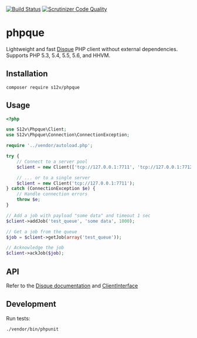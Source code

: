 [![Build Status](https://travis-ci.org/s12v/phpque.svg?branch=master)](https://travis-ci.org/s12v/phpque)
[![Scrutinizer Code Quality](https://scrutinizer-ci.com/g/s12v/phpque/badges/quality-score.png?b=master)](https://scrutinizer-ci.com/g/s12v/phpque/?branch=master)

# phpque

Lightweight and fast [Disque](https://github.com/antirez/disque) PHP client without external dependencies.
Supports PHP 5.3, 5.4, 5.5, 5.6, and HHVM.

## Installation

```
composer require s12v/phpque
```

## Usage

```php
<?php

use S12v\Phpque\Client;
use S12v\Phpque\Connection\ConnectionException;

require '../vendor/autoload.php';

try {
    // Connect to a server pool
    $client = new Client(['tcp://127.0.0.1:7711', 'tcp://127.0.0.1:7712']);

    // ... or to a single server
    $client = new Client('tcp://127.0.0.1:7711');
} catch (ConnectionException $e) {
    // Handle connection errors
    throw $e;
}

// Add a job with payload "some data" and timeout 1 sec
$client->addJob('test_queue', 'some data', 1000);

// Get a job from the queue
$job = $client->getJob(array('test_queue'));

// Acknowledge the job
$client->ackJob($job);
```

## API

Refer to the [Disque documentation](https://github.com/antirez/disque#api) and [ClientInterface](https://github.com/s12v/phpque/blob/master/src/ClientInterface.php)

## Development

Run tests:
```
./vendor/bin/phpunit
```
